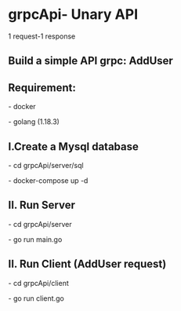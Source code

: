 # grpcApi- Unary API
<p>1 request-1 response</p>
<h2>Build a simple API grpc: AddUser</h2>
<h2>Requirement: </h2>
    <p>- docker</p>
    <p>- golang (1.18.3)</p>
<h2>I.Create a Mysql database </h2>
 <p>- cd grpcApi/server/sql</p>
 <p>- docker-compose up -d </p>
<h2>II. Run Server </h2>
 <p>- cd grpcApi/server</p>
 <p>- go run main.go </p>
 <h2>II. Run Client (AddUser request) </h2>
 <p>- cd grpcApi/client</p>
 <p>- go run client.go </p>
